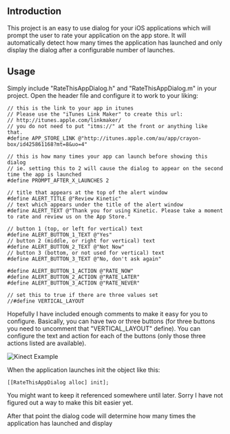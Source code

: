 Introduction
------------

This project is an easy to use dialog for your iOS applications which will prompt the user to rate your application on the app store. It will automatically detect how many times the application has launched and only display the dialog after a configurable number of launches.

Usage
-----

Simply include "RateThisAppDialog.h" and "RateThisAppDialog.m" in your project. Open the header file and configure it to work to your liking:

    // this is the link to your app in itunes
    // Please use the "iTunes Link Maker" to create this url:
    // http://itunes.apple.com/linkmaker/
    // you do not need to put "itms://" at the front or anything like that.
    #define APP_STORE_LINK @"http://itunes.apple.com/au/app/crayon-box/id425861168?mt=8&uo=4"

    // this is how many times your app can launch before showing this dialog
    // ie. setting this to 2 will cause the dialog to appear on the second time the app is launched
    #define PROMPT_AFTER_X_LAUNCHES 2

    // title that appears at the top of the alert window
    #define ALERT_TITLE @"Review Kinetic"
    // text which appears under the title of the alert window
    #define ALERT_TEXT @"Thank you for using Kinetic. Please take a moment to rate and review us on the App Store."

    // button 1 (top, or left for vertical) text
    #define ALERT_BUTTON_1_TEXT @"Yes"
    // button 2 (middle, or right for vertical) text
    #define ALERT_BUTTON_2_TEXT @"Not Now"
    // button 3 (bottom, or not used for vertical) text
    #define ALERT_BUTTON_3_TEXT @"No, don't ask again"

    #define ALERT_BUTTON_1_ACTION @"RATE_NOW"
    #define ALERT_BUTTON_2_ACTION @"RATE_LATER"
    #define ALERT_BUTTON_3_ACTION @"RATE_NEVER"

    // set this to true if there are three values set
    //#define VERTICAL_LAYOUT

Hopefully I have included enough comments to make it easy for you to configure. Basically, you can have two or three buttons (for three buttons you need to uncomment that "VERTICAL_LAYOUT" define). You can configure the text and action for each of the buttons (only those three actions listed are available).

![Kinect Example](http://nippysaurus.github.com/RateThisApp/KinectExample.png "Kinect Example")

When the application launches init the object like this:

    [[RateThisAppDialog alloc] init];

You might want to keep it referenced somewhere until later. Sorry I have not figured out a way to make this bit easier yet.

After that point the dialog code will determine how many times the application has launched and display 